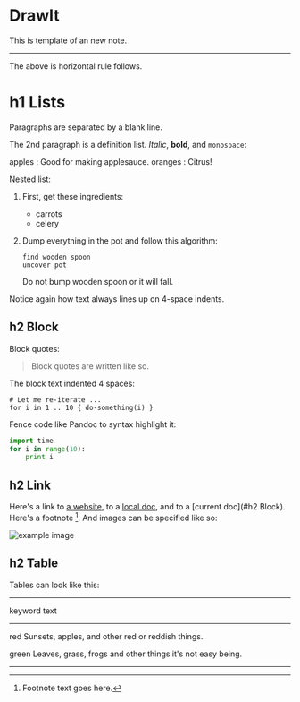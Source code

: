 DrawIt
===

This is template of an new note.

***

The above is horizontal rule follows.

# h1 Lists

Paragraphs are separated by a blank line.

The 2nd paragraph is a definition list. *Italic*, **bold**, and `monospace`:

apples
  : Good for making applesauce.
oranges
  : Citrus!

Nested list:

 1. First, get these ingredients:

      * carrots
      * celery

 2. Dump everything in the pot and follow
    this algorithm:

        find wooden spoon
        uncover pot

    Do not bump wooden spoon or it will fall.

Notice again how text always lines up on 4-space indents.

## h2 Block

Block quotes:

> Block quotes are
> written like so.

The block text indented 4 spaces:

    # Let me re-iterate ...
    for i in 1 .. 10 { do-something(i) }

Fence code like Pandoc to syntax highlight it:

```python
import time
for i in range(10):
    print i
```

## h2 Link

Here's a link to [a website](http://foo.bar),
to a [local doc](local-doc.html), and to a [current doc](#h2 Block).
Here's a footnote [^1]. And images can be specified like so:

![example image](example-image.jpg "An exemplary image")

## h2 Table

Tables can look like this:

--------  -----------------------
keyword   text
--------  -----------------------
red       Sunsets, apples, and
          other red or reddish
          things.

green     Leaves, grass, frogs
          and other things it's
          not easy being.
--------  -----------------------

[^1]: Footnote text goes here.

